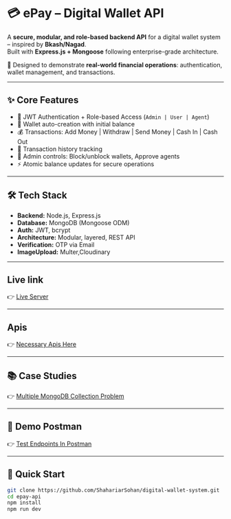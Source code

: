 # 💳 ePay – Digital Wallet API

A **secure, modular, and role-based backend API** for a digital wallet system – inspired by **Bkash/Nagad**.  
Built with **Express.js + Mongoose** following enterprise-grade architecture.

🚀 Designed to demonstrate **real-world financial operations**: authentication, wallet management, and transactions.

---

## ✨ Core Features

- 🔐 JWT Authentication + Role-based Access (`Admin | User | Agent`)
- 🏦 Wallet auto-creation with initial balance
- 💰 Transactions: Add Money | Withdraw | Send Money | Cash In | Cash Out
- 🧾 Transaction history tracking
- 👮 Admin controls: Block/unblock wallets, Approve agents
- ⚡ Atomic balance updates for secure operations

---

## 🛠️ Tech Stack

- **Backend:** Node.js, Express.js
- **Database:** MongoDB (Mongoose ODM)
- **Auth:** JWT, bcrypt
- **Architecture:** Modular, layered, REST API
- **Verification:** OTP via Email
- **ImageUpload:** Multer,Cloudinary

---

## Live link

👉 [Live Server](https://epay-wallet-server.vercel.app)

---

## Apis

👉 [Necessary Apis Here](./apis/endpoints.md)

---

## 📚 Case Studies  

👉 [Multiple MongoDB Collection Problem](./caseStudies/multipleCollection.md)

---

## 📸 Demo Postman

👉 [Test Endpoints In Postman](./epay_wallet_backend.postman_collection.json)

---

## 🚀 Quick Start

```bash
git clone https://github.com/ShahariarSohan/digital-wallet-system.git
cd epay-api
npm install
npm run dev
```
